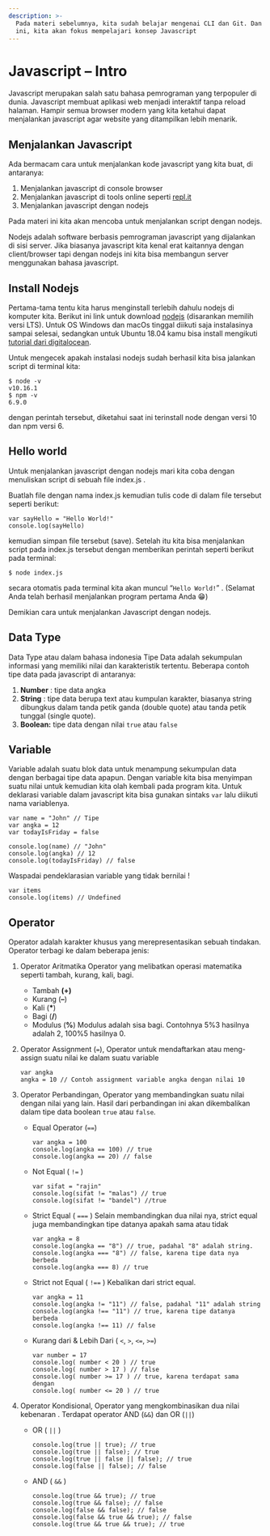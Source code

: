 ```yaml
---
description: >-
  Pada materi sebelumnya, kita sudah belajar mengenai CLI dan Git. Dan pada kali
  ini, kita akan fokus mempelajari konsep Javascript
---
```


# Javascript – Intro

Javascript merupakan salah satu bahasa pemrograman yang terpopuler di dunia. Javascript membuat aplikasi web menjadi interaktif tanpa reload halaman. Hampir semua browser modern yang kita ketahui dapat menjalankan javascript agar website yang ditampilkan lebih menarik.

## Menjalankan Javascript 

Ada bermacam cara untuk menjalankan kode javascript yang kita buat, di antaranya:

1. Menjalankan javascript di console browser
2. Menjalankan javascript di tools online seperti [repl.it](https://repl.it/repls)
3. Menjalankan javascript dengan nodejs

Pada materi ini kita akan mencoba untuk menjalankan script dengan nodejs.

Nodejs adalah software berbasis pemrograman javascript yang dijalankan di sisi server. Jika biasanya javascript kita kenal erat kaitannya dengan client/browser tapi dengan nodejs ini kita bisa membangun server menggunakan bahasa javascript.

## Install Nodejs

Pertama-tama tentu kita harus menginstall terlebih dahulu nodejs di komputer kita. Berikut ini link untuk download [nodejs](https://nodejs.org/en/download/) \(disarankan memilih versi LTS\). Untuk OS Windows dan macOs tinggal diikuti saja instalasinya sampai selesai, sedangkan untuk Ubuntu 18.04 kamu bisa install mengikuti [tutorial dari digitalocean](https://www.digitalocean.com/community/tutorials/how-to-install-node-js-on-ubuntu-18-04).

Untuk mengecek apakah instalasi nodejs sudah berhasil kita bisa jalankan script di terminal kita:

```text
$ node -v 
v10.16.1
$ npm -v 
6.9.0
```

dengan perintah tersebut, diketahui saat ini terinstall node dengan versi 10 dan npm versi 6.

## Hello world 

Untuk menjalankan javascript dengan nodejs mari kita coba dengan menuliskan script di sebuah file index.js .

Buatlah file dengan nama index.js kemudian tulis code di dalam file tersebut seperti berikut:

```text
var sayHello = "Hello World!" 
console.log(sayHello)
```

kemudian simpan file tersebut \(save\). Setelah itu kita bisa menjalankan script pada index.js tersebut dengan memberikan perintah seperti berikut pada terminal:

```text
$ node index.js
```

secara otomatis pada terminal kita akan muncul “`Hello World!`” . \(Selamat Anda telah berhasil menjalankan program pertama Anda 😁\)

Demikian cara untuk menjalankan Javascript dengan nodejs.

## Data Type 

Data Type atau dalam bahasa indonesia Tipe Data adalah sekumpulan informasi yang memiliki nilai dan karakteristik tertentu. Beberapa contoh tipe data pada javascript di antaranya:

1. **Number** : tipe data angka
2. **String** : tipe data berupa text atau kumpulan karakter, biasanya string dibungkus dalam tanda petik ganda \(double quote\) atau tanda petik tunggal \(single quote\).
3. **Boolean:** tipe data dengan nilai `true` atau `false`

## Variable

Variable adalah suatu blok data untuk menampung sekumpulan data dengan berbagai tipe data apapun. Dengan variable kita bisa menyimpan suatu nilai untuk kemudian kita olah kembali pada program kita. Untuk deklarasi variable dalam javascript kita bisa gunakan sintaks `var` lalu diikuti nama variablenya.

```text
var name = "John" // Tipe
var angka = 12
var todayIsFriday = false 

console.log(name) // "John"
console.log(angka) // 12
console.log(todayIsFriday) // false
```

Waspadai pendeklarasian variable yang tidak bernilai !

```text
var items
console.log(items) // Undefined
```

## Operator <a id="operator"></a>

Operator adalah karakter khusus yang merepresentasikan sebuah tindakan. Operator terbagi ke dalam beberapa jenis:

1. Operator Aritmatika Operator yang melibatkan operasi matematika seperti tambah, kurang, kali, bagi.
   * Tambah **\(+\)**
   * Kurang \(**–**\)
   * Kali \(**\***\)
   * Bagi \(**/**\)
   * Modulus \(**%**\) Modulus adalah sisa bagi. Contohnya 5%3 hasilnya adalah 2, 100%5 hasilnya 0.
2. Operator Assignment \(`=`\), Operator untuk mendaftarkan atau meng-assign suatu nilai ke dalam suatu variable  


   ```text
   var angka 
   angka = 10 // Contoh assignment variable angka dengan nilai 10
   ```

3. Operator Perbandingan, Operator yang membandingkan suatu nilai dengan nilai yang lain. Hasil dari perbandingan ini akan dikembalikan dalam tipe data boolean `true` atau `false`.
   * Equal Operator \(`==`\)  


     ```text
     var angka = 100
     console.log(angka == 100) // true
     console.log(angka == 20) // false
     ```

   * Not Equal \( `!=` \)  


     ```text
     var sifat = "rajin"
     console.log(sifat != "malas") // true
     console.log(sifat != "bandel") //true 
     ```

   * Strict Equal \( `===` \) Selain membandingkan dua nilai nya, strict equal juga membandingkan tipe datanya apakah sama atau tidak  


     ```text
     var angka = 8
     console.log(angka == "8") // true, padahal "8" adalah string.
     console.log(angka === "8") // false, karena tipe data nya berbeda
     console.log(angka === 8) // true 
     ```

   * Strict not Equal \( `!==` \) Kebalikan dari strict equal.  


     ```text
     var angka = 11
     console.log(angka != "11") // false, padahal "11" adalah string
     console.log(angka !== "11") // true, karena tipe datanya berbeda
     console.log(angka !== 11) // false
     ```

   * Kurang dari & Lebih Dari \( `<`, `>`, `<=`, `>=`\)  


     ```text
     var number = 17
     console.log( number < 20 ) // true
     console.log( number > 17 ) // false
     console.log( number >= 17 ) // true, karena terdapat sama dengan
     console.log( number <= 20 ) // true
     ```
4. Operator Kondisional, Operator yang mengkombinasikan dua nilai kebenaran . Terdapat operator AND \(`&&`\) dan OR \(`||`\)
   * OR \( `||` \)  


     ```text
     console.log(true || true); // true
     console.log(true || false); // true
     console.log(true || false || false); // true
     console.log(false || false); // false
     ```

   * AND \( `&&` \)  


     ```text
     console.log(true && true); // true
     console.log(true && false); // false
     console.log(false && false); // false
     console.log(false && true && true); // false
     console.log(true && true && true); // true
     ```

